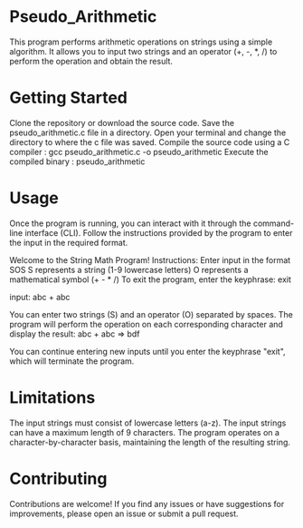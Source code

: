 # Pseudo_Arithmetic
This program performs arithmetic operations on strings using a simple algorithm. It allows you to input two strings and an operator (+, -, *, /) to perform the operation and obtain the result.

# Getting Started
Clone the repository or download the source code.
Save the pseudo_arithmetic.c file in a directory.
Open your terminal and change the directory to where the c file was saved.
Compile the source code using a C compiler : gcc pseudo_arithmetic.c -o pseudo_arithmetic
Execute the compiled binary : pseudo_arithmetic

# Usage
Once the program is running, you can interact with it through the command-line interface (CLI). Follow the instructions provided by the program to enter the input in the required format.

Welcome to the String Math Program!
Instructions:
Enter input in the format SOS
S represents a string (1-9 lowercase letters)
O represents a mathematical symbol (+ - * /)
To exit the program, enter the keyphrase: exit

input: abc + abc

You can enter two strings (S) and an operator (O) separated by spaces. The program will perform the operation on each corresponding character and display the result:
abc + abc => bdf

You can continue entering new inputs until you enter the keyphrase "exit", which will terminate the program.

# Limitations
The input strings must consist of lowercase letters (a-z).
The input strings can have a maximum length of 9 characters.
The program operates on a character-by-character basis, maintaining the length of the resulting string.

# Contributing
Contributions are welcome! 
If you find any issues or have suggestions for improvements, please open an issue or submit a pull request.
